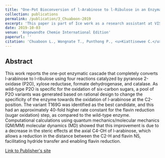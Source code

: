 ```yaml
---
title: "One-Pot Bioconversion of l-Arabinose to l-Ribulose in an Enzymatic Cascade"
collection: publications
permalink: /publication/3_Chuaboon-2019
excerpt: 'This paper is part of Ice work as a research assistant at VISTEC.'
date: 2019-10-03
venue: 'Angewandte Chemie International Edition'
paperurl: ''
citation: 'Chuaboon L., Wongnate T., Punthong P., <u>Kiattisewee C.</u>, Lawan N., Hsu C.Y., Lin C.H., Bornscheuer U.T., Chaiyen P.<sup>†</sup> (2019). &quot;One-Pot Bioconversion of l-Arabinose to l-Ribulose in an Enzymatic Cascade.&quot; <i>Angewandte Chemie International Edition</i>. 58(8):2428-2432. PMID: 30605256.'
---
```


## Abstract

This work reports the one-pot enzymatic cascade that completely converts l-arabinose to l-ribulose using four reactions catalyzed by pyranose 2-oxidase (P2O), xylose reductase, formate dehydrogenase, and catalase. As wild-type P2O is specific for the oxidation of six-carbon sugars, a pool of P2O variants was generated based on rational design to change the specificity of the enzyme towards the oxidation of l-arabinose at the C2-position. The variant T169G was identified as the best candidate, and this had an approximately 40-fold higher rate constant for the flavin reduction (sugar oxidation) step, as compared to the wild-type enzyme. Computational calculations using quantum mechanics/molecular mechanics (QM/MM) molecular dynamics (MD) showed that this improvement is due to a decrease in the steric effects at the axial C4-OH of l-arabinose, which allows a reduction in the distance between the C2-H and flavin N5, facilitating hydride transfer and enabling flavin reduction.

[Link to Publisher's site](https://onlinelibrary.wiley.com/doi/10.1002/anie.201814219)
